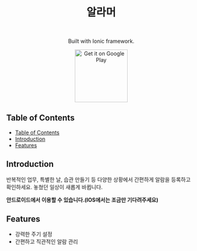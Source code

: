 <h1 align="center"> 알라머 </h1> <br>

<p align="center">
  Built with Ionic framework.
</p>

<p align="center">
  <a href="https://play.google.com/store/apps/details?id=com.alarmer">
    <img alt="Get it on Google Play" title="Google Play" src="http://i.imgur.com/mtGRPuM.png" width="140">
  </a>
</p>

## Table of Contents

- [Table of Contents](#table-of-contents)
- [Introduction](#introduction)
- [Features](#features)

## Introduction

반복적인 업무, 특별한 날, 습관 만들기 등 다양한 상황에서 간편하게 알람을 등록하고 확인하세요. 놓쳤던 일상이 새롭게 바뀝니다.

**안드로이드에서 이용할 수 있습니다.(IOS에서는 조금만 기다려주세요)**


## Features

* 강력한 주기 설정
* 간편하고 직관적인 알람 관리
